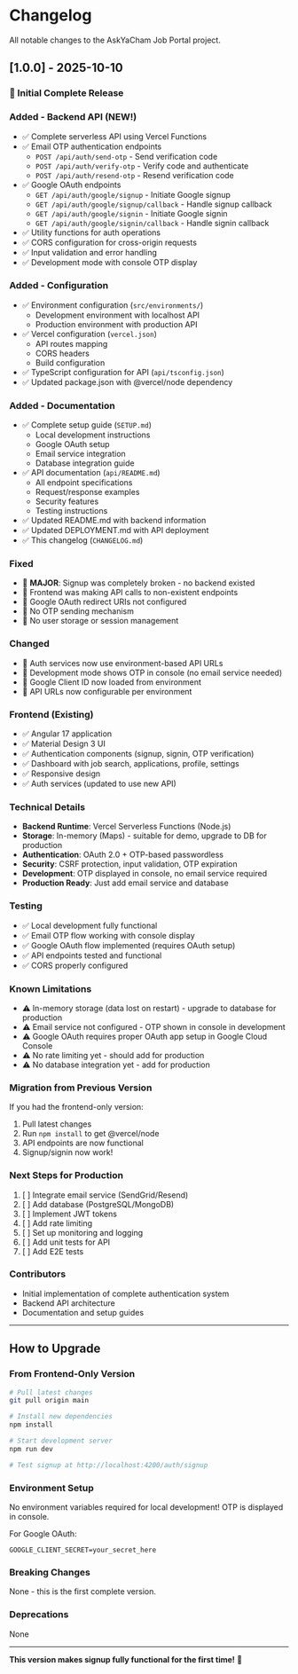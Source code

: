 # Changelog

All notable changes to the AskYaCham Job Portal project.

## [1.0.0] - 2025-10-10

### 🎉 Initial Complete Release

### Added - Backend API (NEW!)
- ✅ Complete serverless API using Vercel Functions
- ✅ Email OTP authentication endpoints
  - `POST /api/auth/send-otp` - Send verification code
  - `POST /api/auth/verify-otp` - Verify code and authenticate
  - `POST /api/auth/resend-otp` - Resend verification code
- ✅ Google OAuth endpoints
  - `GET /api/auth/google/signup` - Initiate Google signup
  - `GET /api/auth/google/signup/callback` - Handle signup callback
  - `GET /api/auth/google/signin` - Initiate Google signin
  - `GET /api/auth/google/signin/callback` - Handle signin callback
- ✅ Utility functions for auth operations
- ✅ CORS configuration for cross-origin requests
- ✅ Input validation and error handling
- ✅ Development mode with console OTP display

### Added - Configuration
- ✅ Environment configuration (`src/environments/`)
  - Development environment with localhost API
  - Production environment with production API
- ✅ Vercel configuration (`vercel.json`)
  - API routes mapping
  - CORS headers
  - Build configuration
- ✅ TypeScript configuration for API (`api/tsconfig.json`)
- ✅ Updated package.json with @vercel/node dependency

### Added - Documentation
- ✅ Complete setup guide (`SETUP.md`)
  - Local development instructions
  - Google OAuth setup
  - Email service integration
  - Database integration guide
- ✅ API documentation (`api/README.md`)
  - All endpoint specifications
  - Request/response examples
  - Security features
  - Testing instructions
- ✅ Updated README.md with backend information
- ✅ Updated DEPLOYMENT.md with API deployment
- ✅ This changelog (`CHANGELOG.md`)

### Fixed
- 🐛 **MAJOR**: Signup was completely broken - no backend existed
- 🐛 Frontend was making API calls to non-existent endpoints
- 🐛 Google OAuth redirect URIs not configured
- 🐛 No OTP sending mechanism
- 🐛 No user storage or session management

### Changed
- 🔄 Auth services now use environment-based API URLs
- 🔄 Development mode shows OTP in console (no email service needed)
- 🔄 Google Client ID now loaded from environment
- 🔄 API URLs now configurable per environment

### Frontend (Existing)
- ✅ Angular 17 application
- ✅ Material Design 3 UI
- ✅ Authentication components (signup, signin, OTP verification)
- ✅ Dashboard with job search, applications, profile, settings
- ✅ Responsive design
- ✅ Auth services (updated to use new API)

### Technical Details
- **Backend Runtime**: Vercel Serverless Functions (Node.js)
- **Storage**: In-memory (Maps) - suitable for demo, upgrade to DB for production
- **Authentication**: OAuth 2.0 + OTP-based passwordless
- **Security**: CSRF protection, input validation, OTP expiration
- **Development**: OTP displayed in console, no email service required
- **Production Ready**: Just add email service and database

### Testing
- ✅ Local development fully functional
- ✅ Email OTP flow working with console display
- ✅ Google OAuth flow implemented (requires OAuth setup)
- ✅ API endpoints tested and functional
- ✅ CORS properly configured

### Known Limitations
- ⚠️ In-memory storage (data lost on restart) - upgrade to database for production
- ⚠️ Email service not configured - OTP shown in console in development
- ⚠️ Google OAuth requires proper OAuth app setup in Google Cloud Console
- ⚠️ No rate limiting yet - should add for production
- ⚠️ No database integration yet - add for production

### Migration from Previous Version
If you had the frontend-only version:
1. Pull latest changes
2. Run `npm install` to get @vercel/node
3. API endpoints are now functional
4. Signup/signin now work!

### Next Steps for Production
1. [ ] Integrate email service (SendGrid/Resend)
2. [ ] Add database (PostgreSQL/MongoDB)
3. [ ] Implement JWT tokens
4. [ ] Add rate limiting
5. [ ] Set up monitoring and logging
6. [ ] Add unit tests for API
7. [ ] Add E2E tests

### Contributors
- Initial implementation of complete authentication system
- Backend API architecture
- Documentation and setup guides

---

## How to Upgrade

### From Frontend-Only Version

```bash
# Pull latest changes
git pull origin main

# Install new dependencies
npm install

# Start development server
npm run dev

# Test signup at http://localhost:4200/auth/signup
```

### Environment Setup

No environment variables required for local development! OTP is displayed in console.

For Google OAuth:
```env
GOOGLE_CLIENT_SECRET=your_secret_here
```

### Breaking Changes
None - this is the first complete version.

### Deprecations
None

---

**This version makes signup fully functional for the first time!** 🎉

